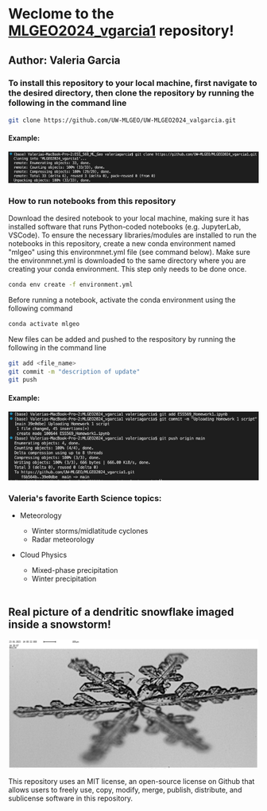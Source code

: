 # Weclome to the [MLGEO2024_vgarcia1](https://github.com/UW-MLGEO/MLGEO2024_vgarcia1.git) repository!

## Author: Valeria Garcia
### **To install this repository to your local machine, first navigate to the desired directory, then clone the repository by running the following in the command line**

```bash 
git clone https://github.com/UW-MLGEO/UW-MLGEO2024_valgarcia.git
```
#### Example:
![git clone](https://github.com/UW-MLGEO/MLGEO2024_vgarcia1/blob/main/git_clone_example.png?raw=true)

### **How to run notebooks from this repository**
Download the desired notebook to your local machine, making sure it has installed software that runs Python-coded notebooks (e.g. JupyterLab, VSCode).
To ensure the necessary libraries/modules are installed to run the notebooks in this repository, create a new conda environment named "mlgeo" using this environmnet.yml file (see command below). Make sure the environmnet.yml is downloaded to the same directory where you are creating your conda environment. This step only needs to be done once.

```bash 
conda env create -f environment.yml
```

Before running a notebook, activate the conda environment using the following command

```bash 
conda activate mlgeo
```

New files can be added and pushed to the respository by running the following in the command line

```bash 
git add <file_name>
git commit -m "description of update"
git push
```
#### Example:
![git add,commit,push](https://github.com/UW-MLGEO/MLGEO2024_vgarcia1/blob/main/git_add_commit_push_example.png?raw=true)


### **Valeria's favorite Earth Science topics:**
* Meteorology
  * Winter storms/midlatitude cyclones
  * Radar meteorology
    
* Cloud Physics
  * Mixed-phase precipitation
  * Winter precipitation <br><br>

## Real picture of a dendritic snowflake imaged inside a snowstorm!
![dendritic particle](https://github.com/UW-MLGEO/MLGEO2024_vgarcia1/blob/main/aircraft.NASA_P3.20230123143012.PHIPS_camera_C1.png?raw=true)

This repository uses an MIT license, an open-source license on Github that allows users to freely use, copy, modify, merge, publish, distribute, and sublicense software in this repository.
